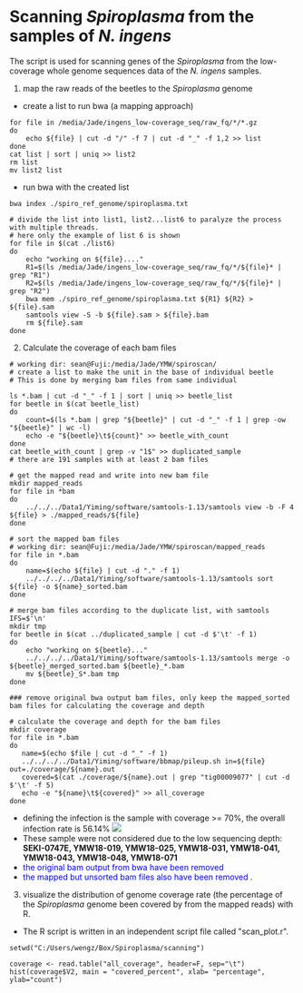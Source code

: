# Scanning *Spiroplasma* from the samples of *N. ingens*
The script is used for scanning genes of the *Spiroplasma* from the low-coverage whole genome sequences data of the *N. ingens* samples.

1. map the raw reads of the beetles to the *Spiroplasma* genome
- create a list to run bwa (a mapping approach)
``` 
for file in /media/Jade/ingens_low-coverage_seq/raw_fq/*/*.gz
do
    echo ${file} | cut -d "/" -f 7 | cut -d "_" -f 1,2 >> list
done
cat list | sort | uniq >> list2
rm list
mv list2 list
```

- run bwa with the created list
```
bwa index ./spiro_ref_genome/spiroplasma.txt

# divide the list into list1, list2...list6 to paralyze the process with multiple threads.
# here only the example of list 6 is shown
for file in $(cat ./list6)
do
    echo "working on ${file}...."
    R1=$(ls /media/Jade/ingens_low-coverage_seq/raw_fq/*/${file}* | grep "R1")
    R2=$(ls /media/Jade/ingens_low-coverage_seq/raw_fq/*/${file}* | grep "R2")
    bwa mem ./spiro_ref_genome/spiroplasma.txt ${R1} ${R2} > ${file}.sam
    samtools view -S -b ${file}.sam > ${file}.bam
    rm ${file}.sam
done
```

2. Calculate the coverage of each bam files
```
# working dir: sean@Fuji:/media/Jade/YMW/spiroscan/
# create a list to make the unit in the base of individual beetle
# This is done by merging bam files from same individual

ls *.bam | cut -d "_" -f 1 | sort | uniq >> beetle_list
for beetle in $(cat beetle_list)
do
    count=$(ls *.bam | grep "${beetle}" | cut -d "_" -f 1 | grep -ow "${beetle}" | wc -l)
    echo -e "${beetle}\t${count}" >> beetle_with_count
done
cat beetle_with_count | grep -v "1$" >> duplicated_sample 
# there are 191 samples with at least 2 bam files

# get the mapped read and write into new bam file
mkdir mapped_reads
for file in *bam
do
    ../../../Data1/Yiming/software/samtools-1.13/samtools view -b -F 4 ${file} > ./mapped_reads/${file}
done

# sort the mapped bam files
# working dir: sean@Fuji:/media/Jade/YMW/spiroscan/mapped_reads
for file in *.bam
do
    name=$(echo ${file} | cut -d "." -f 1)
    ../../../../Data1/Yiming/software/samtools-1.13/samtools sort ${file} -o ${name}_sorted.bam
done

# merge bam files according to the duplicate list, with samtools
IFS=$'\n'
mkdir tmp
for beetle in $(cat ../duplicated_sample | cut -d $'\t' -f 1)
do
    echo "working on ${beetle}..."
    ../../../../Data1/Yiming/software/samtools-1.13/samtools merge -o ${beetle}_merged_sorted.bam ${beetle}_*.bam
    mv ${beetle}_S*.bam tmp
done

### remove original bwa output bam files, only keep the mapped_sorted bam files for calculating the coverage and depth

# calculate the coverage and depth for the bam files
mkdir coverage
for file in *.bam
do
   name=$(echo $file | cut -d "_" -f 1)
   ../../../../Data1/Yiming/software/bbmap/pileup.sh in=${file}  out=./coverage/${name}.out
   covered=$(cat ./coverage/${name}.out | grep "tig00009077" | cut -d $'\t' -f 5)
   echo -e "${name}\t${covered}" >> all_coverage
done
```
  - defining the infection is the sample with coverage >= 70%, the overall infection rate is 56.14% 
  ![](@attachment/Clipboard_2021-08-03-00-32-01.png)
  - These sample were not considered due to the low sequencing depth:
  **SEKI-0747E, YMW18-019, YMW18-025, YMW18-031, YMW18-041, YMW18-043, YMW18-048, YMW18-071**
  - <span style="color:blue"> the original bam output from bwa have been removed </span>
  - <span style="color:blue"> the mapped but unsorted bam files also have been removed </span>.

3. visualize the distribution of genome coverage rate (the percentage of the *Spiroplasma* genome been covered by from the mapped reads) with R.
- The R script is written in an independent script file called "scan_plot.r".

```
setwd("C:/Users/wengz/Box/Spiroplasma/scanning")

coverage <- read.table("all_coverage", header=F, sep="\t")
hist(coverage$V2, main = "covered_percent", xlab= "percentage", ylab="count")
```
